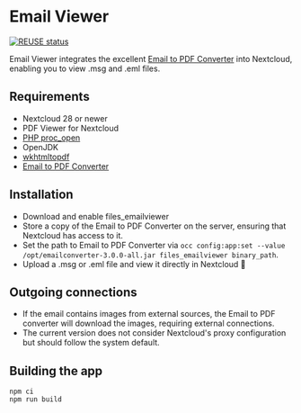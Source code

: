<!--
SPDX-FileCopyrightText: Hamza Mahjoubi <hamza.mahjoubi221@proton.me>
SPDX-License-Identifier: CC0-1.0
-->

# Email Viewer

[![REUSE status](https://api.reuse.software/badge/github.com/nextcloud/files_emailviewer)](https://api.reuse.software/info/github.com/nextcloud/files_emailviewer)

Email Viewer integrates the excellent [Email to PDF Converter](https://github.com/nickrussler/email-to-pdf-converter) into Nextcloud, enabling you to view .msg and .eml files.

## Requirements

- Nextcloud 28 or newer
- PDF Viewer for Nextcloud
- [PHP proc_open](https://www.php.net/manual/en/function.proc-open.php)
- OpenJDK
- [wkhtmltopdf](https://wkhtmltopdf.org/)
- [Email to PDF Converter](https://github.com/nickrussler/email-to-pdf-converter)

## Installation

- Download and enable files_emailviewer
- Store a copy of the Email to PDF Converter on the server, ensuring that Nextcloud has access to it.
- Set the path to Email to PDF Converter via `occ config:app:set --value /opt/emailconverter-3.0.0-all.jar files_emailviewer binary_path`.
- Upload a .msg or .eml file and view it directly in Nextcloud 🙌

## Outgoing connections

- If the email contains images from external sources, the Email to PDF converter will download the images, requiring external connections.
- The current version does not consider Nextcloud's proxy configuration but should follow the system default.

## Building the app

	npm ci
	npm run build
